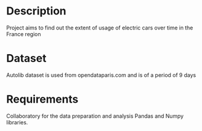 # Description
Project aims to find out the extent of usage of electric cars over time in the France region
# Dataset
Autolib dataset is used from opendataparis.com and is of a period of 9 days
# Requirements
Collaboratory for the data preparation and analysis
Pandas and Numpy libraries.
